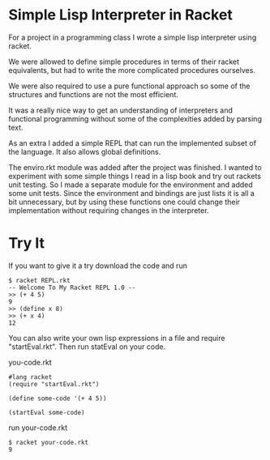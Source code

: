 Simple Lisp Interpreter in Racket
=================================

For a project in a programming class I wrote a simple lisp interpreter using racket.

We were allowed to define simple procedures in terms of their racket equivalents, but had to write the more complicated procedures ourselves.

We were also required to use a pure functional approach so some of the structures and functions are not the most efficient.

It was a really nice way to get an understanding of interpreters and functional programming without some of the complexities added by parsing text.

As an extra I added a simple REPL that can run the implemented subset of the language. It also allows global definitions.

The enviro.rkt module was added after the project was finished. I wanted to experiment with some simple things I read in a lisp book and try out rackets unit testing. So I made a separate module for the environment and added some unit tests. Since the environment and bindings are just lists it is all a bit unnecessary, but by using these functions one could change their implementation without requiring changes in the interpreter.

Try It
======

If you want to give it a try download the code and run

```
$ racket REPL.rkt
-- Welcome To My Racket REPL 1.0 --
>> (+ 4 5)
9
>> (define x 8)
>> (+ x 4)
12
```

You can also write your own lisp expressions in a file and require "startEval.rkt". Then run statEval on your code.

you-code.rkt
```
#lang racket
(require "startEval.rkt")

(define some-code '(+ 4 5))

(startEval some-code)
```

run your-code.rkt
```
$ racket your-code.rkt
9
```